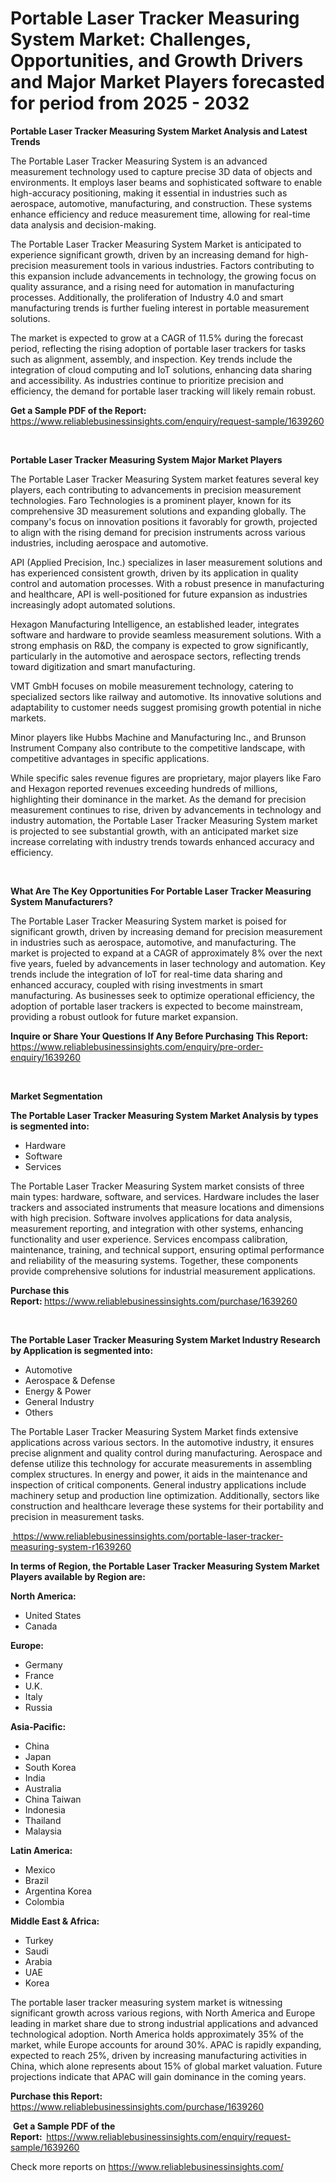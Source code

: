 <p><h1>Portable Laser Tracker Measuring System Market: Challenges, Opportunities, and Growth Drivers and Major Market Players forecasted for period from 2025 - 2032</h1></p><p><strong>Portable Laser Tracker Measuring System Market Analysis and Latest Trends</strong></p>
<p><p>The Portable Laser Tracker Measuring System is an advanced measurement technology used to capture precise 3D data of objects and environments. It employs laser beams and sophisticated software to enable high-accuracy positioning, making it essential in industries such as aerospace, automotive, manufacturing, and construction. These systems enhance efficiency and reduce measurement time, allowing for real-time data analysis and decision-making.</p><p>The Portable Laser Tracker Measuring System Market is anticipated to experience significant growth, driven by an increasing demand for high-precision measurement tools in various industries. Factors contributing to this expansion include advancements in technology, the growing focus on quality assurance, and a rising need for automation in manufacturing processes. Additionally, the proliferation of Industry 4.0 and smart manufacturing trends is further fueling interest in portable measurement solutions.</p><p>The market is expected to grow at a CAGR of 11.5% during the forecast period, reflecting the rising adoption of portable laser trackers for tasks such as alignment, assembly, and inspection. Key trends include the integration of cloud computing and IoT solutions, enhancing data sharing and accessibility. As industries continue to prioritize precision and efficiency, the demand for portable laser tracking will likely remain robust.</p></p>
<p><strong>Get a Sample PDF of the Report:&nbsp;</strong> <a href="https://www.reliablebusinessinsights.com/enquiry/request-sample/1639260?utm_campaign=2752&utm_medium=2&utm_source=Github&utm_content=ia&utm_term=11042025&utm_id=portable-laser-tracker-measuring-system">https://www.reliablebusinessinsights.com/enquiry/request-sample/1639260</a></p>
<p>&nbsp;</p>
<p><strong>Portable Laser Tracker Measuring System Major Market Players</strong></p>
<p><p>The Portable Laser Tracker Measuring System market features several key players, each contributing to advancements in precision measurement technologies. Faro Technologies is a prominent player, known for its comprehensive 3D measurement solutions and expanding globally. The company's focus on innovation positions it favorably for growth, projected to align with the rising demand for precision instruments across various industries, including aerospace and automotive.</p><p>API (Applied Precision, Inc.) specializes in laser measurement solutions and has experienced consistent growth, driven by its application in quality control and automation processes. With a robust presence in manufacturing and healthcare, API is well-positioned for future expansion as industries increasingly adopt automated solutions.</p><p>Hexagon Manufacturing Intelligence, an established leader, integrates software and hardware to provide seamless measurement solutions. With a strong emphasis on R&D, the company is expected to grow significantly, particularly in the automotive and aerospace sectors, reflecting trends toward digitization and smart manufacturing.</p><p>VMT GmbH focuses on mobile measurement technology, catering to specialized sectors like railway and automotive. Its innovative solutions and adaptability to customer needs suggest promising growth potential in niche markets.</p><p>Minor players like Hubbs Machine and Manufacturing Inc., and Brunson Instrument Company also contribute to the competitive landscape, with competitive advantages in specific applications. </p><p>While specific sales revenue figures are proprietary, major players like Faro and Hexagon reported revenues exceeding hundreds of millions, highlighting their dominance in the market. As the demand for precision measurement continues to rise, driven by advancements in technology and industry automation, the Portable Laser Tracker Measuring System market is projected to see substantial growth, with an anticipated market size increase correlating with industry trends towards enhanced accuracy and efficiency.</p></p>
<p>&nbsp;</p>
<p><strong>What Are The Key Opportunities For Portable Laser Tracker Measuring System Manufacturers?</strong></p>
<p><p>The Portable Laser Tracker Measuring System market is poised for significant growth, driven by increasing demand for precision measurement in industries such as aerospace, automotive, and manufacturing. The market is projected to expand at a CAGR of approximately 8% over the next five years, fueled by advancements in laser technology and automation. Key trends include the integration of IoT for real-time data sharing and enhanced accuracy, coupled with rising investments in smart manufacturing. As businesses seek to optimize operational efficiency, the adoption of portable laser trackers is expected to become mainstream, providing a robust outlook for future market expansion.</p></p>
<p><strong>Inquire or Share Your Questions If Any Before Purchasing This Report:</strong> <a href="https://www.reliablebusinessinsights.com/enquiry/pre-order-enquiry/1639260?utm_campaign=2752&utm_medium=2&utm_source=Github&utm_content=ia&utm_term=11042025&utm_id=portable-laser-tracker-measuring-system">https://www.reliablebusinessinsights.com/enquiry/pre-order-enquiry/1639260</a></p>
<p>&nbsp;</p>
<p><strong>Market Segmentation</strong></p>
<p><strong>The Portable Laser Tracker Measuring System Market Analysis by types is segmented into:</strong></p>
<p><ul><li>Hardware</li><li>Software</li><li>Services</li></ul></p>
<p><p>The Portable Laser Tracker Measuring System market consists of three main types: hardware, software, and services. Hardware includes the laser trackers and associated instruments that measure locations and dimensions with high precision. Software involves applications for data analysis, measurement reporting, and integration with other systems, enhancing functionality and user experience. Services encompass calibration, maintenance, training, and technical support, ensuring optimal performance and reliability of the measuring systems. Together, these components provide comprehensive solutions for industrial measurement applications.</p></p>
<p><strong>Purchase this Report:&nbsp;</strong><a href="https://www.reliablebusinessinsights.com/purchase/1639260?utm_campaign=2752&utm_medium=2&utm_source=Github&utm_content=ia&utm_term=11042025&utm_id=portable-laser-tracker-measuring-system">https://www.reliablebusinessinsights.com/purchase/1639260</a></p>
<p>&nbsp;</p>
<p><strong>The Portable Laser Tracker Measuring System Market Industry Research by Application is segmented into:</strong></p>
<p><ul><li>Automotive</li><li>Aerospace & Defense</li><li>Energy & Power</li><li>General Industry</li><li>Others</li></ul></p>
<p><p>The Portable Laser Tracker Measuring System Market finds extensive applications across various sectors. In the automotive industry, it ensures precise alignment and quality control during manufacturing. Aerospace and defense utilize this technology for accurate measurements in assembling complex structures. In energy and power, it aids in the maintenance and inspection of critical components. General industry applications include machinery setup and production line optimization. Additionally, sectors like construction and healthcare leverage these systems for their portability and precision in measurement tasks.</p></p>
<p><a href="https://www.reliablebusinessinsights.com/portable-laser-tracker-measuring-system-r1639260?utm_campaign=2752&utm_medium=2&utm_source=Github&utm_content=ia&utm_term=11042025&utm_id=portable-laser-tracker-measuring-system">&nbsp;https://www.reliablebusinessinsights.com/portable-laser-tracker-measuring-system-r1639260</a></p>
<p><strong>In terms of Region, the Portable Laser Tracker Measuring System Market Players available by Region are:</strong></p>
<p>
    <p> <strong> North America: </strong>
        <ul>
            <li>United States</li>
            <li>Canada</li>
        </ul>
        </p> 
    <p> <strong> Europe: </strong>
        <ul>
            <li>Germany</li>
            <li>France</li>
            <li>U.K.</li>
            <li>Italy</li>
            <li>Russia</li>
        </ul>
        </p> 
    <p> <strong> Asia-Pacific: </strong>
        <ul>
            <li>China</li>
            <li>Japan</li>
            <li>South Korea</li>
            <li>India</li>
            <li>Australia</li>
            <li>China Taiwan</li>
            <li>Indonesia</li>
            <li>Thailand</li>
            <li>Malaysia</li>
        </ul>
        </p> 
    <p> <strong> Latin America: </strong>
        <ul>
            <li>Mexico</li>
            <li>Brazil</li>
            <li>Argentina Korea</li>
            <li>Colombia</li>
        </ul>
        </p> 
    <p> <strong> Middle East & Africa: </strong>
        <ul>
            <li>Turkey</li>
            <li>Saudi</li>
            <li>Arabia</li>
            <li>UAE</li>
            <li>Korea</li>
        </ul>
    </p>
    </p>
<p><p>The portable laser tracker measuring system market is witnessing significant growth across various regions, with North America and Europe leading in market share due to strong industrial applications and advanced technological adoption. North America holds approximately 35% of the market, while Europe accounts for around 30%. APAC is rapidly expanding, expected to reach 25%, driven by increasing manufacturing activities in China, which alone represents about 15% of global market valuation. Future projections indicate that APAC will gain dominance in the coming years.</p></p>
<p><strong>Purchase this Report: </strong><a href="https://www.reliablebusinessinsights.com/purchase/1639260?utm_campaign=2752&utm_medium=2&utm_source=Github&utm_content=ia&utm_term=11042025&utm_id=portable-laser-tracker-measuring-system">https://www.reliablebusinessinsights.com/purchase/1639260</a></p>
<p>&nbsp;<strong>Get a Sample PDF of the Report:&nbsp;&nbsp;</strong><a href="https://www.reliablebusinessinsights.com/enquiry/request-sample/1639260?utm_campaign=2752&utm_medium=2&utm_source=Github&utm_content=ia&utm_term=11042025&utm_id=portable-laser-tracker-measuring-system">https://www.reliablebusinessinsights.com/enquiry/request-sample/1639260</a></p>
<p><strong></strong></p>
<p>Check more reports on <a href="https://www.reliablebusinessinsights.com/?utm_campaign=2752&utm_medium=2&utm_source=Github&utm_content=ia&utm_term=11042025&utm_id=portable-laser-tracker-measuring-system">https://www.reliablebusinessinsights.com/</a></p>